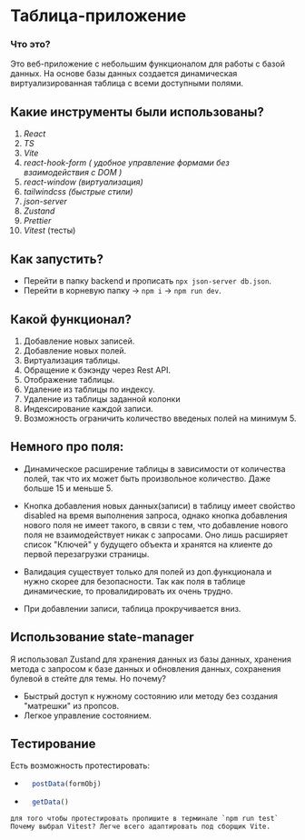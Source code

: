 # Таблица-приложение

### Что это?
  Это веб-приложение с небольшим функционалом для работы с базой данных. На основе базы данных создается динамическая виртуализированная таблица с всеми доступными полями. 

## Какие инструменты были использованы? 

1. *React*
2. *TS*
3. *Vite*
4. *react-hook-form ( удобное управление формами без взаимодействия с DOM )*
5. *react-window (виртуализация)*
6. *tailwindcss (быстрые стили)*
7. *json-server*
8. *Zustand*
9. *Prettier*
10. *Vitest* (тесты)

## Как запустить?

- Перейти в папку backend и прописать `npx json-server db.json`.
- Перейти в корневую папку -> `npm i` -> `npm run dev`.

## Какой функционал?

  1. Добавление новых записей.
  2. Добавление новых полей.
  3. Виртуализация таблицы.
  4. Обращение к бэкэнду через Rest API.
  5. Отображение таблицы.
  6. Удаление из таблицы по индексу.
  7. Удаление из таблицы заданной колонки
  8. Индексирование каждой записи.
  9. Возможность ограничить количество введеных полей на минимум 5.

## Немного про поля:

  - Динамическое расширение таблицы в зависимости от количества полей, так что их может быть произвольное количество. Даже больше 15 и меньше 5. 

  - Кнопка добавления новых данных(записи) в таблицу имеет свойство disabled на время выполнения запроса, однако кнопка добавления нового поля не имеет такого, в связи с тем, что добавление нового поля не взаимодействует никак с запросами. Оно лишь расширяет список "Ключей" у будущего объекта и хранятся на клиенте до первой перезагрузки страницы.

  - Валидация существует только для полей из доп.функционала и нужно скорее для безопасности. Так как поля в таблице динамические, то провалидировать их очень трудно.
  
  - При добавлении записи, таблица прокручивается вниз.

## Использование state-manager
  Я использовал Zustand для хранения данных из базы данных, хранения метода с запросом к базе данных и обновления данных, сохранения булевой в стейте для темы.
  Но почему? 
  - Быстрый доступ к нужному состоянию или методу без создания "матрешки" из пропсов.
  - Легкое управление состоянием.

## Тестирование
  Есть возможность протестировать:
  - ```ts
      postData(formObj)
    ```
  - ```ts
      getData()
  ```
  для того чтобы протестировать пропишите в терминале `npm run test`
  Почему выбрал Vitest? Легче всего адаптировать под сборщик Vite.